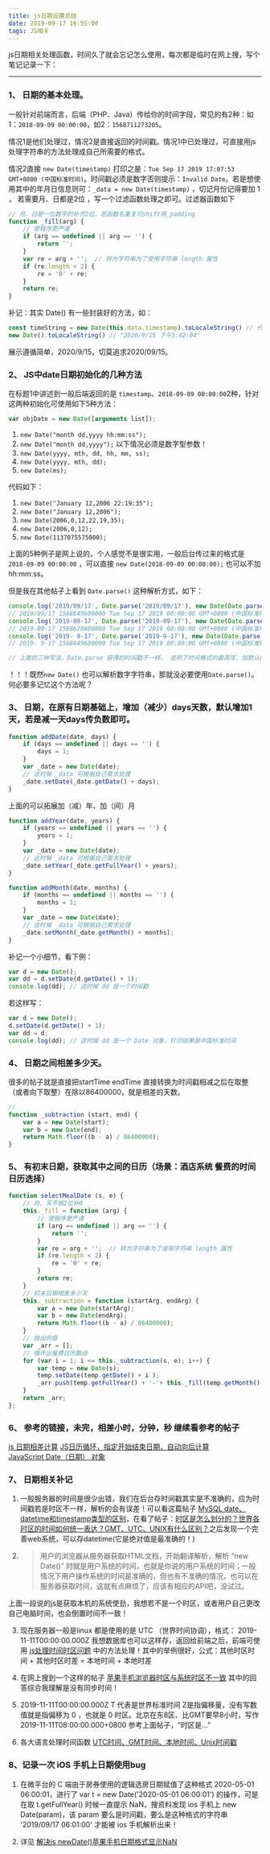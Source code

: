 ```yaml
---
title: js日期设置总结
date: 2019-09-17 16:55:00
tags: JS相关
---
```


js日期相关处理函数，时间久了就会忘记怎么使用，每次都是临时在网上搜，写个笔记记录一下：

---

### 1、 日期的基本处理。

一般针对前端而言，后端（PHP、Java）传给你的时间字段，常见的有2种：如1：` 2018-09-09 00:00:00 `，如2：` 1568711273205 `。 

情况1是他们处理过，情况2是直接返回的时间戳。情况1中已处理过，可直接用js处理字符串的方法处理成自己所需要的格式。

情况2直接 ` new Date(timestamp) ` 打印之是：` Tue Sep 17 2019 17:07:53 GMT+0800 (中国标准时间) `。时间戳必须是数字否则提示：` Invalid Date `。若是想使用其中的年月日信息则可：` _data = new Date(timestamp) ` ，切记月份记得要加 1 ， 若需要月、日都是2位 ，写一个过滤函数处理之即可。过滤器函数如下


~~~javascript
// 月、日是一位数字的补齐2位，若函数名重复可shift用_padding
function _fill(arg) {
    // 使程序更严谨
    if (arg == undefined || arg == '') {
        return '';
    }
    var re = arg + '';  // 转为字符串为了使用字符串 length 属性
    if (re.length < 2) {
        re = '0' + re;
    }
    return re;
}
~~~

补记：其实 Date() 有一些封装好的方法，如：

~~~javascript
const timeString = new Date(this.data.timestamp).toLocaleString() // 代码块且命名好
new Date().toLocaleString() // "2020/9/15 下午3:42:04"
~~~
展示遵循简单，2020/9/15，切莫追求2020/09/15。

### 2、 JS中date日期初始化的几种方法

在标题1中讲述到一般后端返回的是 ` timestamp `、` 2018-09-09 00:00:00 `2种，针对这两种初始化可使用如下5种方法：

~~~Javascript
var objDate = new Date([arguments list]);
~~~

1) ` new Date("month dd,yyyy hh:mm:ss"); `
2) ` new Date("month dd,yyyy"); `
以下情况必须是数字型参数！
3) ` new Date(yyyy, mth, dd, hh, mm, ss); `
4) ` new Date(yyyy, mth, dd); `
5) ` new Date(ms); `

代码如下：
1) ` new Date("January 12,2006 22:19:35"); `
2) ` new Date("January 12,2006"); `
3) ` new Date(2006,0,12,22,19,35); `
4) ` new Date(2006,0,12); `
5) ` new Date(1137075575000); `

上面的5种例子是网上说的，个人感觉不是很实用，一般后台传过来的格式是 ` 2018-09-09 00:00:00 ` ，可以直接 ` new Date(2018-09-09 00:00:00); ` 也可以不加 hh:mm:ss。

但是我在其他帖子上看到 ` Date.parse() ` 这种解析方式，如下：

~~~javascript
console.log('2019/09/17', Date.parse('2019/09/17'), new Date(Date.parse('2019/09/17'))); 
// 2019/09/17 1568649600000 Tue Sep 17 2019 00:00:00 GMT+0800 (中国标准时间)
console.log('2019-09-17', Date.parse('2019-09-17'), new Date(Date.parse('2019-09-17')));
// 2019-09-17 1568678400000 Tue Sep 17 2019 08:00:00 GMT+0800 (中国标准时间)
console.log('2019- 9-17', Date.parse('2019-9-17'), new Date(Date.parse('2019-9-17')));
// 2019- 9-17 1568649600000 Tue Sep 17 2019 00:00:00 GMT+0800 (中国标准时间)

// 上面的三种写法，Date.parse 获得的时间戳不一样， 说明了时间格式的最简写、加默认的0 解析的该天的 hh:mm:ss 不一样。如果加上hh:mm:ss 三种写法会保持一致。 也可观察出 '2019-9-17' '2019/09/17' 这2中写法获取到的是该天凌晨的时间戳。
~~~

！！！既然` new Date() ` 也可以解析数字字符串，那就没必要使用` Date.parse() `。何必要多记忆这个方法呢？

### 3、 日期，在原有日期基础上，增加（减少）days天数，默认增加1天，若是减一天days传负数即可。

~~~javascript
function addDate(date, days) {
    if (days == undefined || days == '') {
        days = 1;
    }
    var _date = new Date(date);
    // 这时候 _data 可根据自己需求处理 
    _date.setDate(_date.getDate() + days);
}
~~~

上面的可以拓展加（减）年、加（间）月

~~~javascript
function addYear(date, years) {
    if (years == undefined || years == '') {
        years = 1;
    }
    var _date = new Date(date);
    // 这时候 _data 可根据自己需求处理 
    _date.setYear(_date.getFullYear() + years);
}

function addMonth(date, months) {
    if (months == undefined || months == '') {
        months = 1;
    }
    var _date = new Date(date);
    // 这时候 _data 可根据自己需求处理 
    _date.setMonth(_date.getMonth() + months);
}
~~~

补记一个小细节，看下例：

~~~JavaScript
var d = new Date();
var dd = d.setDate(d.getDate() + 1);
console.log(dd); // 这时候 dd 是一个时间戳
~~~

若这样写：
~~~JavaScript
var d = new Date();
d.setDate(d.getDate() + 1);
var dd = d;
console.log(dd); // 这时候 dd 是一个 Date 对象，打印结果是中国标准时间
~~~

### 4、 日期之间相差多少天。
很多的帖子就是直接把startTime endTime 直接转换为时间戳相减之后在取整（或者向下取整）在除以86400000，就是相差的天数。


~~~javascript
// 
function _subtraction (start, end) {
    var a = new Date(start);
    var b = new Date(end);
    return Math.floor((b - a) / 86400000);
}

~~~

### 5、 有初末日期，获取其中之间的日历（场景：酒店系统 餐费的时间日历选择）
~~~javascript
function selectMealDate (s, e) {
    // 月、天不够2位补0
    this._fill = function (arg) {
        // 使程序更严谨
        if (arg == undefined || arg == '') {
            return '';
        }
        var re = arg + '';  // 转为字符串为了使用字符串 length 属性
        if (re.length < 2) {
            re = '0' + re;
        }
        return re;
    }
    // 初末日期相差多少天
    this._subtraction = function (startArg, endArg) {
        var a = new Date(startArg);
        var b = new Date(endArg);
        return Math.floor((b - a) / 86400000);
    }
    // 抛出的值
    var _arr = [];
    // 循环出餐费日历数组
    for (var i = 1; i <= this._subtraction(s, e); i++) {
        var temp = new Date(s);
        temp.setDate(temp.getDate() + i ); 
        _arr.push(temp.getFullYear() + '-'+ this._fill(temp.getMonth() + 1) + '-' + this._fill(temp.getDate()));
    }
    return _arr;
};
~~~


### 6、 参考的链接，未完，相差小时，分钟，秒 继续看参考的帖子

[js 日期相差计算](https://www.cnblogs.com/summer-qd/p/10103984.html)
[JS日历循环，指定开始结束日期，自动向后计算](http://www.miaoqiyuan.cn/p/date-range)
[JavaScript Date（日期） 对象](http://www.runoob.com/js/js-obj-date.html)     


### 7、 日期相关补记

1. 一般服务器的时间是很少出错，我们在后台存时间戳其实是不准确的，应为时间戳若是时区不一样，解析的会有误差！可以看这篇帖子 [MySQL date、datetime和timestamp类型的区别](https://zhuanlan.zhihu.com/p/23663741)，在看了帖子：[时区是怎么划分的？世界各时区的时间如何统一表达？GMT、UTC、UNIX有什么区别？](https://learn.blog.csdn.net/article/details/102728563)之后发现一个完善web系统，可以存datetime(它是绝对值是最准确的！)

2. > 用户的浏览器从服务器获取HTML文档，开始翻译解析，解析 “new Date()” 时就是用户系统的时间，也就是你说的用户系统的时间；一般情况下用户操作系统的时间是准确的，但也有不准确的情况，也可以在服务器获取时间，这就有点麻烦了，应该有相应的API吧，没试过。  

上面一段说的js是获取本机的系统使劲，我想若不是一个时区，或者用户自己更改自己电脑时间，也会倒置时间不一致！

3. 现在服务器一般是linux 都是使用的是 UTC （世界时间协调），格式： 2019-11-11T00:00:00.000Z 我想数据库也可以这样存，返回给前端之后，前端可使用 [js处理时间时区问题](https://www.cnblogs.com/goloving/p/10514914.html) 中的方法处理！其中的举例很好，公式：其他时区时间 + 其他时区时差 = 本地时间 + 本地时差

4. 在网上搜到一个这样的帖子 [苹果手机浏览器时区与系统时区不一致](https://zhidao.baidu.com/question/1964112958349855060.html)  其中的回答综合我理解是没有同步时间！

5. 2019-11-11T00:00:00.000Z T 代表是世界标准时间  Z是指偏移量，没有写数值就是指偏移为 0 ，也就是 0 时区。北京在东8区、比GMT要早8小时，写作2019-11-11T08:00:00.000+0800  参考上面帖子，“时区是...”

6. 各大语言处理时间函数 [UTC时间、GMT时间、本地时间、Unix时间戳](https://www.cnblogs.com/xwdreamer/p/8761825.html)

### 8、记录一次 iOS 手机上日期使用bug

1. 在微平台的 C 端由于房券使用的逻辑选房日期赋值了这种格式 2020-05-01 06:00:01，进行了 var t = new Date('2020-05-01 06:00:01') 的操作，可是在取 t.getFullYear() 时候一直提示 NaN，搜资料发现 ios 手机上 new Date(param)，该 param 要么是时间戳，要么是这种格式的字符串 '2019/09/17 06:01:00' 才能被 ios 手机解析出来！

2. 详见 [解决js newDate()苹果手机日期格式显示NaN](https://blog.csdn.net/chelen_jak/article/details/98215109)